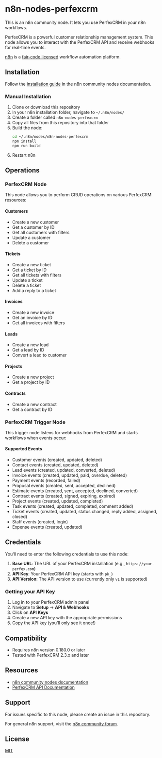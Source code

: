 # n8n-nodes-perfexcrm

This is an n8n community node. It lets you use PerfexCRM in your n8n workflows.

PerfexCRM is a powerful customer relationship management system. This node allows you to interact with the PerfexCRM API and receive webhooks for real-time events.

[n8n](https://n8n.io/) is a [fair-code licensed](https://docs.n8n.io/reference/license/) workflow automation platform.

## Installation

Follow the [installation guide](https://docs.n8n.io/integrations/community-nodes/installation/) in the n8n community nodes documentation.

### Manual Installation

1. Clone or download this repository
2. In your n8n installation folder, navigate to `~/.n8n/nodes/`
3. Create a folder called `n8n-nodes-perfexcrm`
4. Copy all files from this repository into that folder
5. Build the node:
   ```bash
   cd ~/.n8n/nodes/n8n-nodes-perfexcrm
   npm install
   npm run build
   ```
6. Restart n8n

## Operations

### PerfexCRM Node

This node allows you to perform CRUD operations on various PerfexCRM resources:

#### Customers
- Create a new customer
- Get a customer by ID
- Get all customers with filters
- Update a customer
- Delete a customer

#### Tickets
- Create a new ticket
- Get a ticket by ID
- Get all tickets with filters
- Update a ticket
- Delete a ticket
- Add a reply to a ticket

#### Invoices
- Create a new invoice
- Get an invoice by ID
- Get all invoices with filters

#### Leads
- Create a new lead
- Get a lead by ID
- Convert a lead to customer

#### Projects
- Create a new project
- Get a project by ID

#### Contracts
- Create a new contract
- Get a contract by ID

### PerfexCRM Trigger Node

This trigger node listens for webhooks from PerfexCRM and starts workflows when events occur:

#### Supported Events
- Customer events (created, updated, deleted)
- Contact events (created, updated, deleted)
- Lead events (created, updated, converted, deleted)
- Invoice events (created, updated, paid, overdue, deleted)
- Payment events (recorded, failed)
- Proposal events (created, sent, accepted, declined)
- Estimate events (created, sent, accepted, declined, converted)
- Contract events (created, signed, expiring, expired)
- Project events (created, updated, completed)
- Task events (created, updated, completed, comment added)
- Ticket events (created, updated, status changed, reply added, assigned, closed)
- Staff events (created, login)
- Expense events (created, updated)

## Credentials

You'll need to enter the following credentials to use this node:

1. **Base URL**: The URL of your PerfexCRM installation (e.g., `https://your-perfex.com`)
2. **API Key**: Your PerfexCRM API key (starts with `pk_`)
3. **API Version**: The API version to use (currently only `v1` is supported)

### Getting your API Key

1. Log in to your PerfexCRM admin panel
2. Navigate to **Setup** → **API & Webhooks**
3. Click on **API Keys**
4. Create a new API key with the appropriate permissions
5. Copy the API key (you'll only see it once!)

## Compatibility

- Requires n8n version 0.180.0 or later
- Tested with PerfexCRM 2.3.x and later

## Resources

* [n8n community nodes documentation](https://docs.n8n.io/integrations/community-nodes/)
* [PerfexCRM API Documentation](https://your-perfex.com/admin/api_webhooks/documentation)

## Support

For issues specific to this node, please create an issue in this repository.

For general n8n support, visit the [n8n community forum](https://community.n8n.io/).

## License

[MIT](https://github.com/your-org/n8n-nodes-perfexcrm/blob/master/LICENSE.md)